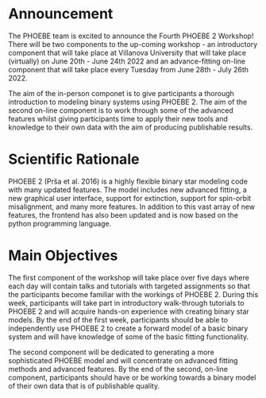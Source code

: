 # Announcement
The PHOEBE team is excited to announce the Fourth PHOEBE 2 Workshop! There will be two components to the up-coming workshop - an introductory component that will take place at Villanova University  that will take place (virtually) on June 20th - June 24th 2022 and an advance-fitting on-line component that will take place every Tuesday from June 28th - July 26th 2022.

The aim of the in-person componet is to give participants a thorough introduction to modeling binary systems using PHOEBE 2. The aim of the second on-line component is to work through some of the advanced features whilst giving participants time to apply their new tools and knowledge to their own data with the aim of producing publishable results. 

# Scientific Rationale
PHOEBE 2 (Prša et al. 2016) is a highly flexible binary star modeling code with many updated features.  The model includes new advanced fitting, a new graphical user interface, support for extinction, support for spin-orbit misalignment, and many more features.  In addition to this vast array of new features, the frontend has also been updated and is now based on the python programming language.

# Main Objectives
The first component of the workshop will take place over five days where each day will contain talks and tutorials with targeted assignments so that the participants become familiar with the workings of PHOEBE 2. During this week, participants will take part in introductory walk-through tutorials to PHOEBE 2 and will acquire hands-on experience with creating binary star models.  By the end of the first week, participants should be able to independently use PHOEBE 2 to create a forward model of a basic binary system and will have knowledge of some of the basic fitting functionality.

The second component will be dedicated to generating a more sophisticated PHOEBE model and will concentrate on advanced fitting methods and advanced features.  By the end of the second, on-line component, participants should have or be working towards a binary model of their own data that is of publishable quality.
